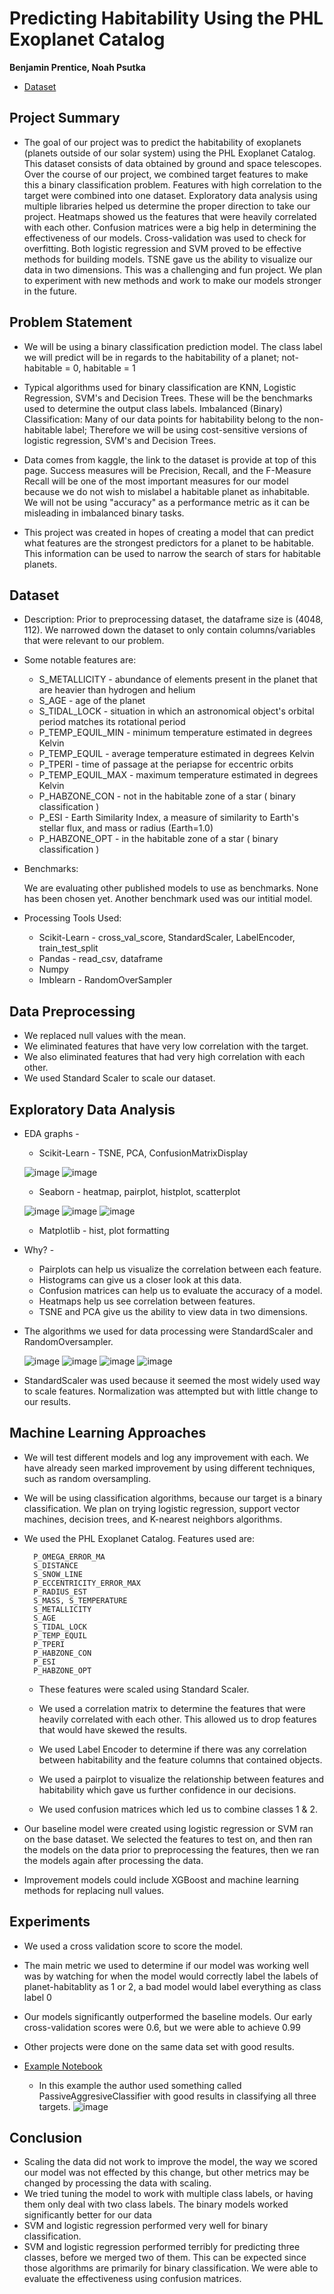 #  Predicting Habitability Using the PHL Exoplanet Catalog
**Benjamin Prentice, Noah Psutka** 

* [Dataset](https://www.kaggle.com/datasets/chandrimad31/phl-exoplanet-catalog) 

## Project Summary

* The goal of our project was to predict the habitability of exoplanets (planets outside of our solar system) using the PHL Exoplanet Catalog. This dataset consists of data obtained by ground and space telescopes. Over the course of our project, we combined target features to make this a binary classification problem. Features with high correlation to the target were combined into one dataset. Exploratory data analysis using multiple libraries helped us determine the proper direction to take our project. Heatmaps showed us the features that were heavily correlated with each other. Confusion matrices were a big help in determining the effectiveness of our models. Cross-validation was used to check for overfitting. Both logistic regression and SVM proved to be effective methods for building models. TSNE gave us the ability to visualize our data in two dimensions. This was a challenging and fun project. We plan to experiment with new methods and work to make our models stronger in the future.

## Problem Statement

* We will be using a binary classification prediction model. The
class label we will predict will be in regards to the habitability of a planet;
not-habitable = 0, habitable = 1

* Typical algorithms used for binary classification are KNN, Logistic Regression,
SVM's and Decision Trees. These will be the benchmarks used to determine the output
class labels.
Imbalanced (Binary) Classification: Many of our data points for habitability belong
to the non-habitable label; Therefore we will be using cost-sensitive versions of
logistic regression, SVM's and Decision Trees.
* Data comes from kaggle, the link to the dataset is provide at top of this page.
Success measures will be Precision, Recall, and the F-Measure
Recall will be one of the most important measures for our model because we do not wish
to mislabel a habitable planet as inhabitable.
We will not be using "accuracy" as a performance metric as it can be misleading in
imbalanced binary tasks.
* This project was created in hopes of creating a model that can predict what
features are the strongest predictors for a planet to be habitable. This information
can be used to narrow the search of stars for habitable planets.

## Dataset
    
* Description: Prior to preprocessing dataset, the dataframe size is (4048, 112). We narrowed down the dataset to only contain columns/variables that were relevant to our problem.
    
* Some notable features are:
    
     * S_METALLICITY - abundance of elements present in the planet that are heavier than hydrogen and helium
     * S_AGE - age of the planet 
     * S_TIDAL_LOCK - situation in which an astronomical object's orbital period matches its rotational period
     * P_TEMP_EQUIL_MIN - minimum temperature estimated in degrees Kelvin
     * P_TEMP_EQUIL - average temperature estimated in degrees Kelvin
     * P_TPERI - time of passage at the periapse for eccentric orbits
     * P_TEMP_EQUIL_MAX - maximum temperature estimated in degrees Kelvin
     * P_HABZONE_CON - not in the habitable zone of a star ( binary classification )
     * P_ESI - Earth Similarity Index, a measure of similarity to Earth's stellar flux, and mass or radius (Earth=1.0)
     * P_HABZONE_OPT - in the habitable zone of a star ( binary classification )
    
* Benchmarks:

    We are evaluating other published models to use as benchmarks. None has been chosen yet. Another benchmark used was our intitial model.

* Processing Tools Used: 
    
     * Scikit-Learn - cross_val_score, StandardScaler, LabelEncoder, train_test_split   
     * Pandas - read_csv, dataframe
     * Numpy
     * Imblearn - RandomOverSampler
     
## Data Preprocessing 

* We replaced null values with the mean.
* We eliminated features that have very low correlation with the target.
* We also eliminated features that had very high correlation with each other. 
* We used Standard Scaler to scale our dataset.

## Exploratory Data Analysis 

* EDA graphs - 
    
    * Scikit-Learn - TSNE, PCA, ConfusionMatrixDisplay
    
     ![image](confusionmatrix.png)
     ![image](TSNE.png)
     
     * Seaborn - heatmap, pairplot, histplot, scatterplot

     ![image](heatmap.png)
     ![image](pairplot.png)
     ![image](histplot.png)
     
     * Matplotlib - hist, plot formatting
    
* Why? - 
    
    * Pairplots can help us visualize the correlation between each feature.
    * Histograms can give us a closer look at this data.
    * Confusion matrices can help us to evaluate the accuracy of a model.
    * Heatmaps help us see correlation between features.
    * TSNE and PCA give us the ability to view data in two dimensions.
    
* The algorithms we used for data processing were StandardScaler and RandomOversampler.
 
  ![image](standardscaler.png)
  ![image](randomoversampler.png)
  ![image](preros.png)
  ![image](postros.png)
  
* StandardScaler was used because it seemed the most widely used way to scale features. Normalization was attempted but with little change to our results.

## Machine Learning Approaches

* We will test different models and log any improvement with each. We have already seen marked improvement by using different techniques, such as random oversampling.
    
* We will be using classification algorithms, because our target is a binary classification. We plan on trying logistic regression, support vector machines, decision trees, and K-nearest neighbors algorithms.

* We used the PHL Exoplanet Catalog. Features used are:  
    
        P_OMEGA_ERROR_MA
        S_DISTANCE
        S_SNOW_LINE
        P_ECCENTRICITY_ERROR_MAX
        P_RADIUS_EST
        S_MASS, S_TEMPERATURE
        S_METALLICITY
        S_AGE
        S_TIDAL_LOCK
        P_TEMP_EQUIL
        P_TPERI
        P_HABZONE_CON
        P_ESI
        P_HABZONE_OPT
    
   * These features were scaled using Standard Scaler. 
  
  * We used a correlation matrix to determine the features that were heavily correlated with each other. This allowed us to drop features that would have skewed the results. 
  * We used Label Encoder to determine if there was any correlation between habitability and the feature columns that contained objects.
  * We used a pairplot to visualize the relationship between features and habitability which gave us further confidence in our decisions.
  * We used confusion matrices which led us to combine classes 1 & 2.

* Our baseline model were created using logistic regression or SVM ran on the base dataset. We selected the features to test on, 
   and then ran the models on the data prior to preprocessing the features, then we ran the models again after processing the data.  
* Improvement models could include XGBoost and machine learning methods for replacing null values.

## Experiments 

* We used a cross validation score to score the model. 
* The main metric we used to determine if our model was working well was by watching for when the model would correctly label the labels of planet-habitablity as 1 or 2, a bad model would label everything as class label 0
* Our models significantly outperformed the baseline models. Our early cross-validation scores were 0.6, but we were able to achieve 0.99

* Other projects were done on the same data set with good results. 
* [Example Notebook](https://www.kaggle.com/code/chandrimad31/a-small-research-on-exoplanet-habitability)
    * In this example the author used something called PassiveAggresiveClassifier with good results in classifying all three targets.
![image](other_example.png)

## Conclusion

* Scaling the data did not work to improve the model, the way we scored our model was not effected by this change, but
    other metrics may be changed by processing the data with scaling.
* We tried tuning the model to work with multiple class labels, or having them only deal with two class labels. The binary models
    worked significantly better for our data
* SVM and logistic regression performed very well for binary classification.
* SVM and logistic regression performed terribly for predicting three classes, before we merged two of them. This can be expected since those algorithms are primarily for binary classification. We were able to evaluate the effectiveness using confusion matrices.
